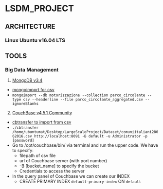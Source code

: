 # LSDM_PROJECT
## ARCHITECTURE
### Linux Ubuntu v16.04 LTS
## TOOLS
### Big Data Management
1. [MongoDB v3.4](https://docs.mongodb.com/manual/tutorial/install-mongodb-on-ubuntu/)
  * [mongoimport for csv](https://docs.mongodb.com/manual/reference/program/mongoimport/#csv-import)
  * ``` mongoimport --db motorizzazione --collection parco_circolante --type csv --headerline --file parco_circolante_aggregated.csv --ignoreBlanks ```
2. [CouchBase v4.5.1 Community](https://developer.couchbase.com/documentation/server/4.5/getting-started/installing.html#story-h2-3)
  * [cbtransfer to import from csv](https://developer.couchbase.com/documentation/server/current/cli/cbtransfer-tool.html)
  * ``` ./cbtransfer /home/ubuntumat/Desktop/LargeScaleProject/Dataset/comuniitaliani28062016.csv http://localhost:8091 -B default -u Administrator -p [password] ```
  * Go to /opt/couchbase/bin/ via terminal and run the upper code. We have to specify:
    * filepath of csv file
    * url of Couchbase server (with port number)
    * -B [bucket_name] to specify the bucket
    * Credentials to access the server
  * In the query panel of Couchbase we can create our INDEX
    * CREATE PRIMARY INDEX `default-primary-index` ON `default`

